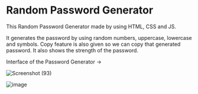 # Random Password Generator

This Random Password Generator made by using HTML, CSS and JS.

It generates the password by using random numbers, uppercase, lowercase and symbols. Copy feature is also given so we can copy that generated password. It also shows the strength of the password.

Interface of the Password Generator ->

![Screenshot (93)](https://user-images.githubusercontent.com/109027067/233311086-aca659a7-3cf0-4eb5-940f-d7b346ae61a1.png)

![image](https://user-images.githubusercontent.com/109027067/233311339-e0b6929b-57e2-4c0d-bbdb-56d654d8efe3.png)
